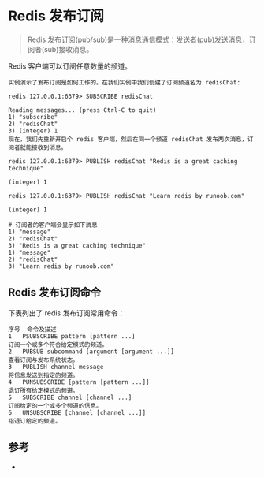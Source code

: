 # Redis 发布订阅

>Redis 发布订阅(pub/sub)是一种消息通信模式：发送者(pub)发送消息，订阅者(sub)接收消息。

Redis 客户端可以订阅任意数量的频道。

```
实例演示了发布订阅是如何工作的。在我们实例中我们创建了订阅频道名为 redisChat:

redis 127.0.0.1:6379> SUBSCRIBE redisChat

Reading messages... (press Ctrl-C to quit)
1) "subscribe"
2) "redisChat"
3) (integer) 1
现在，我们先重新开启个 redis 客户端，然后在同一个频道 redisChat 发布两次消息，订阅者就能接收到消息。

redis 127.0.0.1:6379> PUBLISH redisChat "Redis is a great caching technique"

(integer) 1

redis 127.0.0.1:6379> PUBLISH redisChat "Learn redis by runoob.com"

(integer) 1

# 订阅者的客户端会显示如下消息
1) "message"
2) "redisChat"
3) "Redis is a great caching technique"
1) "message"
2) "redisChat"
3) "Learn redis by runoob.com"
```


## Redis 发布订阅命令

下表列出了 redis 发布订阅常用命令：

```
序号	命令及描述
1	PSUBSCRIBE pattern [pattern ...] 
订阅一个或多个符合给定模式的频道。
2	PUBSUB subcommand [argument [argument ...]] 
查看订阅与发布系统状态。
3	PUBLISH channel message 
将信息发送到指定的频道。
4	PUNSUBSCRIBE [pattern [pattern ...]] 
退订所有给定模式的频道。
5	SUBSCRIBE channel [channel ...] 
订阅给定的一个或多个频道的信息。
6	UNSUBSCRIBE [channel [channel ...]] 
指退订给定的频道。
```


## 参考
-
